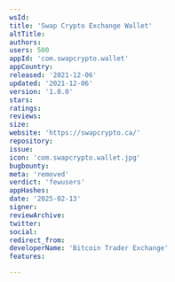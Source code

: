 ```yaml
---
wsId: 
title: 'Swap Crypto Exchange Wallet'
altTitle: 
authors: 
users: 500
appId: 'com.swapcrypto.wallet'
appCountry: 
released: '2021-12-06'
updated: '2021-12-06'
version: '1.0.0'
stars: 
ratings: 
reviews: 
size: 
website: 'https://swapcrypto.ca/'
repository: 
issue: 
icon: 'com.swapcrypto.wallet.jpg'
bugbounty: 
meta: 'removed'
verdict: 'fewusers'
appHashes: 
date: '2025-02-13'
signer: 
reviewArchive: 
twitter: 
social: 
redirect_from: 
developerName: 'Bitcoin Trader Exchange'
features: 

---
```


